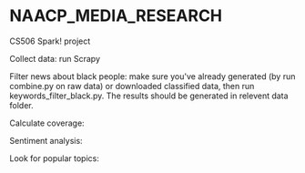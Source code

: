 # NAACP_MEDIA_RESEARCH

CS506 Spark! project

Collect data: run Scrapy

Filter news about black people: make sure you've already generated (by run combine.py on raw data) or downloaded classified data, then run keywords_filter_black.py. The results should be generated in relevent data folder.

Calculate coverage:

Sentiment analysis:

Look for popular topics:
